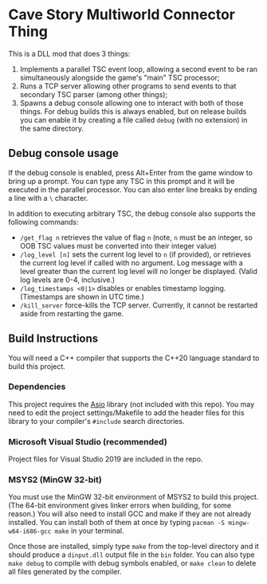 # Cave Story Multiworld Connector Thing
This is a DLL mod that does 3 things:
1. Implements a parallel TSC event loop, allowing a second event to be ran
simultaneously alongside the game's "main" TSC processor;
2. Runs a TCP server allowing other programs to send events to that secondary
TSC parser (among other things);
3. Spawns a debug console allowing one to interact with both of those things.
For debug builds this is always enabled, but on release builds you can enable it
by creating a file called `debug` (with no extension) in the same directory.

## Debug console usage
If the debug console is enabled, press Alt+Enter from the game window to bring up
a prompt. You can type any TSC in this prompt and it will be executed in the
parallel processor. You can also enter line breaks by ending a line with a `\`
character.

In addition to executing arbitrary TSC, the debug console also supports the following
commands:
* `/get_flag n` retrieves the value of flag `n` (note, `n` must be an integer, so
OOB TSC values must be converted into their integer value)
* `/log_level [n]` sets the current log level to `n` (if provided), or retrieves the
current log level if called with no argument. Log message with a level greater
than the current log level will no longer be displayed. (Valid log levels are 0-4,
inclusive.)
* `/log_timestamps <0|1>` disables or enables timestamp logging. (Timestamps are shown
in UTC time.)
* `/kill_server` force-kills the TCP server. Currently, it cannot be restarted aside
from restarting the game.

## Build Instructions
You will need a C++ compiler that supports the C++20 language standard to build
this project.

### Dependencies
This project requires the [Asio](https://think-async.com/Asio/) library (not included
with this repo). You may need to edit the project settings/Makefile to add the
header files for this library to your compiler's `#include` search directories.

### Microsoft Visual Studio (recommended)
Project files for Visual Studio 2019 are included in the repo.

### MSYS2 (MinGW 32-bit)
You must use the MinGW 32-bit environment of MSYS2 to build this project.
(The 64-bit environment gives linker errors when building, for some reason.)
You will also need to install GCC and make if they are not already installed.
You can install both of them at once by typing `pacman -S mingw-w64-i686-gcc make`
in your terminal.

Once those are installed, simply type `make` from the top-level directory and it
should produce a `dinput.dll` output file in the `bin` folder.
You can also type `make debug` to compile with debug symbols enabled, or
`make clean` to delete all files generated by the compiler.
